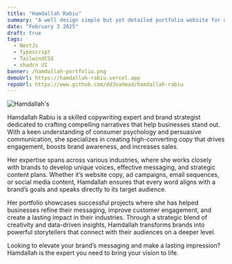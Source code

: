 ```yaml
---
title: "Hamdallah Rabiu"
summary: "A well design simple but yet detailed portfolio website for one of my clients - Hamdallah A. Rabiu."
date: "February 3 2025"
draft: true
tags:
  - NextJs
  - Typescript
  - TailwindCSS
  - shadcn UI
banner: /hamdallah-portfolio.png
demoUrl: https://hamdallah-rabiu.vercel.app
repoUrl: https://www.github.com/dd3vahmad/hamdallah-rabiu
---
```


![Hamdallah's](/hamdallah-portfolio.png)

Hamdallah Rabiu is a skilled copywriting expert and brand strategist dedicated to crafting compelling narratives that help businesses stand out. With a keen understanding of consumer psychology and persuasive communication, she specializes in creating high-converting copy that drives engagement, boosts brand awareness, and increases sales.

Her expertise spans across various industries, where she works closely with brands to develop unique voices, effective messaging, and strategic content plans. Whether it’s website copy, ad campaigns, email sequences, or social media content, Hamdallah ensures that every word aligns with a brand’s goals and speaks directly to its target audience.

Her portfolio showcases successful projects where she has helped businesses refine their messaging, improve customer engagement, and create a lasting impact in their industries. Through a strategic blend of creativity and data-driven insights, Hamdallah transforms brands into powerful storytellers that connect with their audiences on a deeper level.

Looking to elevate your brand’s messaging and make a lasting impression? Hamdallah is the expert you need to bring your vision to life.
